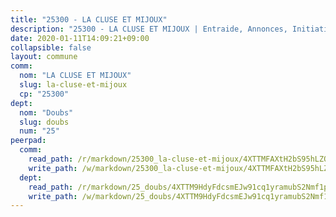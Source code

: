 ```yaml
---
title: "25300 - LA CLUSE ET MIJOUX"
description: "25300 - LA CLUSE ET MIJOUX | Entraide, Annonces, Initiatives"
date: 2020-01-11T14:09:21+09:00
collapsible: false
layout: commune
comm:
  nom: "LA CLUSE ET MIJOUX"
  slug: la-cluse-et-mijoux
  cp: "25300"
dept:
  nom: "Doubs"
  slug: doubs
  num: "25"
peerpad:
  comm:
    read_path: /r/markdown/25300_la-cluse-et-mijoux/4XTTMFAXtH2bS95hLZQQTcdhdnsQJxcTBosVx97SPJssBgg4k
    write_path: /w/markdown/25300_la-cluse-et-mijoux/4XTTMFAXtH2bS95hLZQQTcdhdnsQJxcTBosVx97SPJssBgg4k-K3TgUsTThXimDhx3uCLWh6kz3tXH6JMZiS58orCjXs1M5JyctntBnhSiKafw6AcovBPfXy2kqNupzLwRxhkF6BUHRgA4M6d2HERegQAJ6ZQsKRadqdy5sLhSPBRjArR5hiSNuWua
  dept:
    read_path: /r/markdown/25_doubs/4XTTM9HdyFdcsmEJw91cq1yramubS2Nmf1ps2s84xcMxY74Zv
    write_path: /w/markdown/25_doubs/4XTTM9HdyFdcsmEJw91cq1yramubS2Nmf1ps2s84xcMxY74Zv-K3TgURza6A4QY75MscA2g52nUX9tjMQaHW9mgBSgyRKNNp3M6gkaXA9iDDtpbSx22mTSZbQLYS1izbwsznz8e9u5BERCmGKxZ379xV2nAaDe1bGyxrjytc7G1EcbGtknRFYQ1Lxp
---
```


